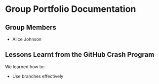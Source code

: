 # Group Portfolio Documentation


## Group Members  


- Alice Johnson  
<!-- - Bob Smith  
- Carol Lee  
- David Kim  
- Emma Patel   -->

## Lessons Learnt from the GitHub Crash Program  

 We learned how to:  
- Use branches effectively  
<!--- Create and review pull requests  
- Resolve merge conflicts  
- Manage project boards and milestones   -->


